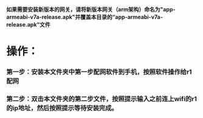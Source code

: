 #### 如果需要安装新版本的网关，请将新版本网关（arm架构）命名为"app-armeabi-v7a-release.apk"并覆盖本目录的“app-armeabi-v7a-release.apk”文件 
# 操作： 
### 第一步：安装本文件夹中第一步配网软件到手机，按照软件操作给r1配网 
### 第二步：双击本文件夹的第二步文件，按照提示输入之前连上wifi的r1的ip地址，然后按照提示等待安装完成。